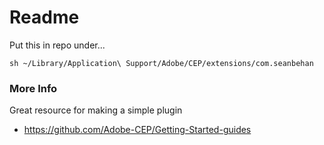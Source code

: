 
# Readme

Put this in repo under...

``sh
~/Library/Application\ Support/Adobe/CEP/extensions/com.seanbehan
``

### More Info

Great resource for making a simple plugin 

- https://github.com/Adobe-CEP/Getting-Started-guides

